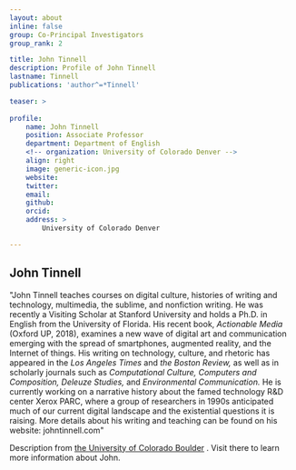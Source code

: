 ```yaml
---
layout: about
inline: false
group: Co-Principal Investigators
group_rank: 2

title: John Tinnell
description: Profile of John Tinnell
lastname: Tinnell
publications: 'author^=*Tinnell'

teaser: >
   
profile:
    name: John Tinnell
    position: Associate Professor
    department: Department of English
    <!-- organization: University of Colorado Denver -->
    align: right
    image: generic-icon.jpg
    website: 
    twitter: 
    email: 
    github: 
    orcid: 
    address: >
        University of Colorado Denver

---
```


## John Tinnell

"John Tinnell teaches courses on digital culture, histories of writing and technology, multimedia, the sublime, and nonfiction writing. He was recently a Visiting Scholar at Stanford University and holds a Ph.D. in English from the University of Florida. His recent book, _Actionable Media_ (Oxford UP, 2018), examines a new wave of digital art and communication emerging with the spread of smartphones, augmented reality, and the Internet of things. His writing on technology, culture, and rhetoric has appeared in the _Los Angeles Times_ and _the Boston Review,_ as well as in scholarly journals such as _Computational Culture, Computers and Composition, Deleuze Studies,_ and _Environmental Communication._ He is currently working on a narrative history about the famed technology R&D center Xerox PARC, where a group of researchers in 1990s anticipated much of our current digital landscape and the existential questions it is raising. More details about his writing and teaching can be found on his website: johntinnell.com"

Description from [the University of Colorado Boulder](https://clas.ucdenver.edu/english/john-tinnell) . Visit there to learn more information about John.
